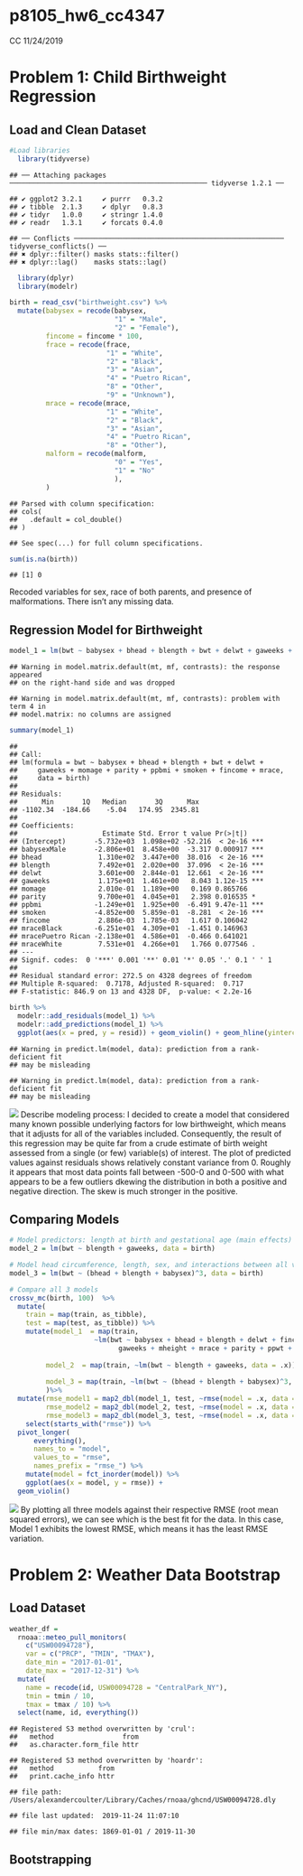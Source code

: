 p8105\_hw6\_cc4347
================
CC
11/24/2019

# Problem 1: Child Birthweight Regression

## Load and Clean Dataset

``` r
#Load libraries
  library(tidyverse)
```

    ## ── Attaching packages ───────────────────────────────────────────────── tidyverse 1.2.1 ──

    ## ✔ ggplot2 3.2.1     ✔ purrr   0.3.2
    ## ✔ tibble  2.1.3     ✔ dplyr   0.8.3
    ## ✔ tidyr   1.0.0     ✔ stringr 1.4.0
    ## ✔ readr   1.3.1     ✔ forcats 0.4.0

    ## ── Conflicts ──────────────────────────────────────────────────── tidyverse_conflicts() ──
    ## ✖ dplyr::filter() masks stats::filter()
    ## ✖ dplyr::lag()    masks stats::lag()

``` r
  library(dplyr)
  library(modelr)

birth = read_csv("birthweight.csv") %>% 
  mutate(babysex = recode(babysex, 
                          "1" = "Male",
                          "2" = "Female"),
         fincome = fincome * 100,
         frace = recode(frace,
                        "1" = "White",
                        "2" = "Black",
                        "3" = "Asian",
                        "4" = "Puetro Rican",
                        "8" = "Other",
                        "9" = "Unknown"),
         mrace = recode(mrace,
                        "1" = "White",
                        "2" = "Black",
                        "3" = "Asian",
                        "4" = "Puetro Rican",
                        "8" = "Other"),
         malform = recode(malform, 
                          "0" = "Yes",
                          "1" = "No"
                          ),
         ) 
```

    ## Parsed with column specification:
    ## cols(
    ##   .default = col_double()
    ## )

    ## See spec(...) for full column specifications.

``` r
sum(is.na(birth))
```

    ## [1] 0

Recoded variables for sex, race of both parents, and presence of
malformations. There isn’t any missing
data.

## Regression Model for Birthweight

``` r
model_1 = lm(bwt ~ babysex + bhead + blength + bwt + delwt + gaweeks + momage + parity + ppbmi + smoken + fincome + mrace, data = birth)
```

    ## Warning in model.matrix.default(mt, mf, contrasts): the response appeared
    ## on the right-hand side and was dropped

    ## Warning in model.matrix.default(mt, mf, contrasts): problem with term 4 in
    ## model.matrix: no columns are assigned

``` r
summary(model_1)
```

    ## 
    ## Call:
    ## lm(formula = bwt ~ babysex + bhead + blength + bwt + delwt + 
    ##     gaweeks + momage + parity + ppbmi + smoken + fincome + mrace, 
    ##     data = birth)
    ## 
    ## Residuals:
    ##      Min       1Q   Median       3Q      Max 
    ## -1102.34  -184.66    -5.04   174.95  2345.81 
    ## 
    ## Coefficients:
    ##                     Estimate Std. Error t value Pr(>|t|)    
    ## (Intercept)       -5.732e+03  1.098e+02 -52.216  < 2e-16 ***
    ## babysexMale       -2.806e+01  8.458e+00  -3.317 0.000917 ***
    ## bhead              1.310e+02  3.447e+00  38.016  < 2e-16 ***
    ## blength            7.492e+01  2.020e+00  37.096  < 2e-16 ***
    ## delwt              3.601e+00  2.844e-01  12.661  < 2e-16 ***
    ## gaweeks            1.175e+01  1.461e+00   8.043 1.12e-15 ***
    ## momage             2.010e-01  1.189e+00   0.169 0.865766    
    ## parity             9.700e+01  4.045e+01   2.398 0.016535 *  
    ## ppbmi             -1.249e+01  1.925e+00  -6.491 9.47e-11 ***
    ## smoken            -4.852e+00  5.859e-01  -8.281  < 2e-16 ***
    ## fincome            2.886e-03  1.785e-03   1.617 0.106042    
    ## mraceBlack        -6.251e+01  4.309e+01  -1.451 0.146963    
    ## mracePuetro Rican -2.138e+01  4.586e+01  -0.466 0.641021    
    ## mraceWhite         7.531e+01  4.266e+01   1.766 0.077546 .  
    ## ---
    ## Signif. codes:  0 '***' 0.001 '**' 0.01 '*' 0.05 '.' 0.1 ' ' 1
    ## 
    ## Residual standard error: 272.5 on 4328 degrees of freedom
    ## Multiple R-squared:  0.7178, Adjusted R-squared:  0.717 
    ## F-statistic: 846.9 on 13 and 4328 DF,  p-value: < 2.2e-16

``` r
birth %>%
  modelr::add_residuals(model_1) %>%
  modelr::add_predictions(model_1) %>%
  ggplot(aes(x = pred, y = resid)) + geom_violin() + geom_hline(yintercept = 0, color = "peru")
```

    ## Warning in predict.lm(model, data): prediction from a rank-deficient fit
    ## may be misleading

    ## Warning in predict.lm(model, data): prediction from a rank-deficient fit
    ## may be misleading

![](p8105_hw6_cc4347_files/figure-gfm/unnamed-chunk-2-1.png)<!-- -->
Describe modeling process: I decided to create a model that considered
many known possible underlying factors for low birthweight, which means
that it adjusts for all of the variables included. Consequently, the
result of this regression may be quite far from a crude estimate of
birth weight assessed from a single (or few) variable(s) of interest.
The plot of predicted values against residuals shows relatively constant
variance from 0. Roughly it appears that most data points fall between
-500-0 and 0-500 with what appears to be a few outliers dkewing the
distribution in both a positive and negative direction. The skew is much
stronger in the positive.

## Comparing Models

``` r
# Model predictors: length at birth and gestational age (main effects)
model_2 = lm(bwt ~ blength + gaweeks, data = birth)

# Model head circumference, length, sex, and interactions between all variables
model_3 = lm(bwt ~ (bhead + blength + babysex)^3, data = birth)

# Compare all 3 models
crossv_mc(birth, 100)  %>% 
  mutate(
    train = map(train, as_tibble),
    test = map(test, as_tibble)) %>% 
    mutate(model_1  = map(train, 
                     ~lm(bwt ~ babysex + bhead + blength + delwt + fincome + 
                           gaweeks + mheight + mrace + parity + ppwt + smoken, data = .x)),
         
         model_2  = map(train, ~lm(bwt ~ blength + gaweeks, data = .x)),
         
         model_3 = map(train, ~lm(bwt ~ (bhead + blength + babysex)^3, data = .x))
         )%>%
  mutate(rmse_model1 = map2_dbl(model_1, test, ~rmse(model = .x, data = .y)),
         rmse_model2 = map2_dbl(model_2, test, ~rmse(model = .x, data = .y)),
         rmse_model3 = map2_dbl(model_3, test, ~rmse(model = .x, data = .y))) %>%
    select(starts_with("rmse")) %>% 
  pivot_longer(
      everything(),
      names_to = "model", 
      values_to = "rmse",
      names_prefix = "rmse_") %>% 
    mutate(model = fct_inorder(model)) %>% 
    ggplot(aes(x = model, y = rmse)) +
  geom_violin()
```

![](p8105_hw6_cc4347_files/figure-gfm/unnamed-chunk-3-1.png)<!-- --> By
plotting all three models against their respective RMSE (root mean
squared errors), we can see which is the best fit for the data. In this
case, Model 1 exhibits the lowest RMSE, which means it has the least
RMSE variation.

# Problem 2: Weather Data Bootstrap

## Load Dataset

``` r
weather_df = 
  rnoaa::meteo_pull_monitors(
    c("USW00094728"),
    var = c("PRCP", "TMIN", "TMAX"), 
    date_min = "2017-01-01",
    date_max = "2017-12-31") %>%
  mutate(
    name = recode(id, USW00094728 = "CentralPark_NY"),
    tmin = tmin / 10,
    tmax = tmax / 10) %>%
  select(name, id, everything())
```

    ## Registered S3 method overwritten by 'crul':
    ##   method                 from
    ##   as.character.form_file httr

    ## Registered S3 method overwritten by 'hoardr':
    ##   method           from
    ##   print.cache_info httr

    ## file path:          /Users/alexandercoulter/Library/Caches/rnoaa/ghcnd/USW00094728.dly

    ## file last updated:  2019-11-24 11:07:10

    ## file min/max dates: 1869-01-01 / 2019-11-30

## Bootstrapping
